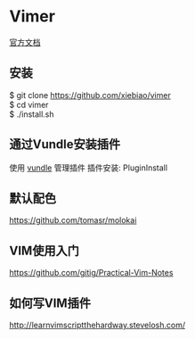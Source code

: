 Vimer
===========

[官方文档](http://vimdoc.sourceforge.net/htmldoc/usr_toc.html)

## 安装

  $ git clone https://github.com/xiebiao/vimer  
  $ cd vimer  
  $ ./install.sh

## 通过Vundle安装插件

  使用 [vundle](https://github.com/gmarik/vundle) 管理插件 
  插件安装: PluginInstall

## 默认配色

  https://github.com/tomasr/molokai

## VIM使用入门

  https://github.com/gitig/Practical-Vim-Notes

## 如何写VIM插件

  http://learnvimscriptthehardway.stevelosh.com/

